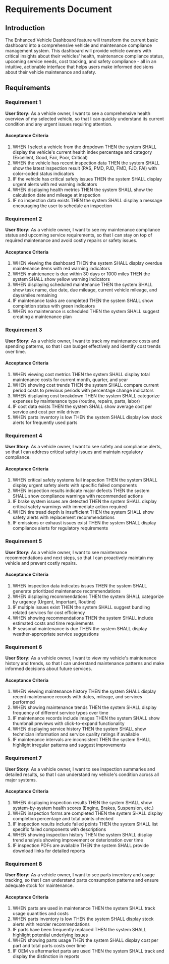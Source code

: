 # Requirements Document

## Introduction

The Enhanced Vehicle Dashboard feature will transform the current basic dashboard into a comprehensive vehicle and maintenance compliance management system. This dashboard will provide vehicle owners with critical insights about their vehicles' health, maintenance compliance status, upcoming service needs, cost tracking, and safety compliance - all in an intuitive, actionable interface that helps users make informed decisions about their vehicle maintenance and safety.

## Requirements

### Requirement 1

**User Story:** As a vehicle owner, I want to see a comprehensive health overview of my selected vehicle, so that I can quickly understand its current condition and any urgent issues requiring attention.

#### Acceptance Criteria

1. WHEN I select a vehicle from the dropdown THEN the system SHALL display the vehicle's current health index percentage and category (Excellent, Good, Fair, Poor, Critical)
2. WHEN the vehicle has recent inspection data THEN the system SHALL show the latest inspection result (PAS, PMD, PJD, FMD, FJD, FAI) with color-coded status indicators
3. IF the vehicle has critical safety issues THEN the system SHALL display urgent alerts with red warning indicators
4. WHEN displaying health metrics THEN the system SHALL show the calculation date and mileage at inspection
5. IF no inspection data exists THEN the system SHALL display a message encouraging the user to schedule an inspection

### Requirement 2

**User Story:** As a vehicle owner, I want to see my maintenance compliance status and upcoming service requirements, so that I can stay on top of required maintenance and avoid costly repairs or safety issues.

#### Acceptance Criteria

1. WHEN viewing the dashboard THEN the system SHALL display overdue maintenance items with red warning indicators
2. WHEN maintenance is due within 30 days or 1000 miles THEN the system SHALL show yellow warning indicators
3. WHEN displaying scheduled maintenance THEN the system SHALL show task name, due date, due mileage, current vehicle mileage, and days/miles remaining
4. IF maintenance tasks are completed THEN the system SHALL show completion status with green indicators
5. WHEN no maintenance is scheduled THEN the system SHALL suggest creating a maintenance plan

### Requirement 3

**User Story:** As a vehicle owner, I want to track my maintenance costs and spending patterns, so that I can budget effectively and identify cost trends over time.

#### Acceptance Criteria

1. WHEN viewing cost metrics THEN the system SHALL display total maintenance costs for current month, quarter, and year
2. WHEN showing cost trends THEN the system SHALL compare current period costs to previous periods with percentage change indicators
3. WHEN displaying cost breakdown THEN the system SHALL categorize expenses by maintenance type (routine, repairs, parts, labor)
4. IF cost data exists THEN the system SHALL show average cost per service and cost per mile driven
5. WHEN parts inventory is low THEN the system SHALL display low stock alerts for frequently used parts

### Requirement 4

**User Story:** As a vehicle owner, I want to see safety and compliance alerts, so that I can address critical safety issues and maintain regulatory compliance.

#### Acceptance Criteria

1. WHEN critical safety systems fail inspection THEN the system SHALL display urgent safety alerts with specific failed components
2. WHEN inspection results indicate major defects THEN the system SHALL show compliance warnings with recommended actions
3. IF brake system issues are detected THEN the system SHALL display critical safety warnings with immediate action required
4. WHEN tire tread depth is insufficient THEN the system SHALL show safety alerts with replacement recommendations
5. IF emissions or exhaust issues exist THEN the system SHALL display compliance alerts for regulatory requirements

### Requirement 5

**User Story:** As a vehicle owner, I want to see maintenance recommendations and next steps, so that I can proactively maintain my vehicle and prevent costly repairs.

#### Acceptance Criteria

1. WHEN inspection data indicates issues THEN the system SHALL generate prioritized maintenance recommendations
2. WHEN displaying recommendations THEN the system SHALL categorize by urgency (Urgent, Important, Routine)
3. IF multiple issues exist THEN the system SHALL suggest bundling related services for cost efficiency
4. WHEN showing recommendations THEN the system SHALL include estimated costs and time requirements
5. IF seasonal maintenance is due THEN the system SHALL display weather-appropriate service suggestions

### Requirement 6

**User Story:** As a vehicle owner, I want to view my vehicle's maintenance history and trends, so that I can understand maintenance patterns and make informed decisions about future services.

#### Acceptance Criteria

1. WHEN viewing maintenance history THEN the system SHALL display recent maintenance records with dates, mileage, and services performed
2. WHEN showing maintenance trends THEN the system SHALL display frequency of different service types over time
3. IF maintenance records include images THEN the system SHALL show thumbnail previews with click-to-expand functionality
4. WHEN displaying service history THEN the system SHALL show technician information and service quality ratings if available
5. IF maintenance intervals are inconsistent THEN the system SHALL highlight irregular patterns and suggest improvements

### Requirement 7

**User Story:** As a vehicle owner, I want to see inspection summaries and detailed results, so that I can understand my vehicle's condition across all major systems.

#### Acceptance Criteria

1. WHEN displaying inspection results THEN the system SHALL show system-by-system health scores (Engine, Brakes, Suspension, etc.)
2. WHEN inspection forms are completed THEN the system SHALL display completion percentage and total points checked
3. IF inspection results include failed points THEN the system SHALL list specific failed components with descriptions
4. WHEN showing inspection history THEN the system SHALL display trend analysis showing improvement or deterioration over time
5. IF inspection PDFs are available THEN the system SHALL provide download links for detailed reports

### Requirement 8

**User Story:** As a vehicle owner, I want to see parts inventory and usage tracking, so that I can understand parts consumption patterns and ensure adequate stock for maintenance.

#### Acceptance Criteria

1. WHEN parts are used in maintenance THEN the system SHALL track usage quantities and costs
2. WHEN parts inventory is low THEN the system SHALL display stock alerts with reorder recommendations
3. IF parts have been frequently replaced THEN the system SHALL highlight potential underlying issues
4. WHEN showing parts usage THEN the system SHALL display cost per part and total parts costs over time
5. IF OEM vs aftermarket parts are used THEN the system SHALL track and display the distinction in reports